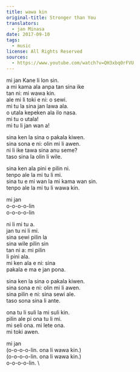 ```yaml
---
title: wawa kin
original-title: Stronger than You
translators:
  - jan Minasa
date: 2017-09-10
tags:
  - music
license: All Rights Reserved
sources:
  - https://www.youtube.com/watch?v=QH3xbq0rFVU
---
```


mi jan Kane li lon sin.  \
a mi kama ala anpa tan sina ike  \
tan ni: mi wawa kin.  \
ale mi li toki e ni: o sewi.  \
mi tu la sina jan lawa ala.  \
o utala kepeken ala ilo nasa.  \
mi tu o utala!  \
mi tu li jan wan a!

sina ken la sina o pakala kiwen.  \
sina sona e ni: olin mi li awen.  \
ni li ike tawa sina anu seme?  \
taso sina la olin li wile.

sina ken ala pini e pilin ni.  \
tenpo ale la mi tu li mi.  \
sina tu e mi wan la mi kama wan sin.  \
tenpo ale la mi tu li wawa kin.

mi jan  \
o-o-o-o-lin  \
o-o-o-o-lin

ni li mi tu a.  \
jan tu ni li mi.  \
sina sewi pilin la  \
sina wile pilin sin  \
tan ni a: mi pilin  \
li pini ala.  \
mi ken ala e ni: sina  \
pakala e ma e jan pona.

sina ken la sina o pakala kiwen.  \
sina sona e ni: olin mi li awen.  \
sina pilin e ni: sina sewi ale.  \
taso sona sina li ante.

ona tu li suli la mi suli kin.  \
pilin ale pi ona tu li mi.  \
mi seli ona. mi lete ona.  \
mi toki awen.

mi jan  \
(o-o-o-o-lin. ona li wawa kin.)  \
(o-o-o-o-lin. ona li wawa kin.)  \
o-o-o-o-lin.  \
